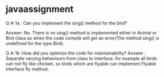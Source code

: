 # javaassignment
Q A-1a : Can you implement the sing() method for the bird?

Answer: No. There is no sing() method is implemented either in Animal or Bird class.so when the code compile will get an error(The method sing() is undefined for the type Bird).

Q A-1b :How did you optimize the code for maintainability?
Answer : Separate varying behaviours from class to interface..for example all birds can not fly like chicken. so birds which are flyable can implement Flyable interface fly method.
